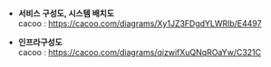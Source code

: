 - **서비스 구성도, 시스템 배치도**  
cacoo : https://cacoo.com/diagrams/Xy1JZ3FDgdYLWRlb/E4497

- **인프라구성도**   
cacoo : https://cacoo.com/diagrams/qizwifXuQNqROaYw/C321C
